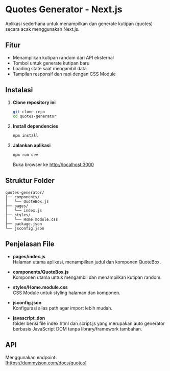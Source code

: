 # Quotes Generator - Next.js

Aplikasi sederhana untuk menampilkan dan generate kutipan (quotes) secara acak menggunakan Next.js.

## Fitur

- Menampilkan kutipan random dari API eksternal
- Tombol untuk generate kutipan baru
- Loading state saat mengambil data
- Tampilan responsif dan rapi dengan CSS Module

## Instalasi

1. **Clone repository ini**  
   ```bash
   git clone repo
   cd quotes-generator
   ```

2. **Install dependencies**  
   ```bash
   npm install
   ```

3. **Jalankan aplikasi**  
   ```bash
   npm run dev
   ```
   Buka browser ke [http://localhost:3000](http://localhost:3000)

## Struktur Folder

```
quotes-generator/
├── components/
│   └── QuoteBox.js
├── pages/
│   └── index.js
├── styles/
│   └── Home.module.css
├── package.json
└── jsconfig.json
```

## Penjelasan File

- **pages/index.js**  
  Halaman utama aplikasi, menampilkan judul dan komponen QuoteBox.

- **components/QuoteBox.js**  
  Komponen utama untuk mengambil dan menampilkan kutipan random.

- **styles/Home.module.css**  
  CSS Module untuk styling halaman dan komponen.

- **jsconfig.json**  
  Konfigurasi alias path agar import lebih mudah.

- **javascript_don**  
 folder berisi file index.html dan script.js yang merupakan auto generator berbasis JavaScript DOM tanpa library/framework tambahan.


## API

Menggunakan endpoint:  
[https://dummyjson.com/docs/quotes]